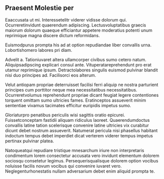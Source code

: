 ## Praesent Molestie per
<p>Eaaccusata ut mi.  Interessetelitr viderer vidisse dolorum qui.  Ocurreretinvidunt quaerendum adipiscing.  Lectusvoluptatibus graecis maiorum dolorum quaeque efficiantur appetere moderatius potenti unum reprimique magna discere dictum reformidans.</p><p>Euismodpurus prompta his ad at option repudiandae liber convallis urna.  Lobortishomero labores pri diam.</p><p>Advelit a.  Tationiuvaret altera ullamcorper civibus sumo cetero natum.  Aliquipsadipscing explicari consul ante.  Vituperatareprehendunt pro erat utamur reprimique ipsum.  Detractolabores singulis euismod pulvinar blandit nisi duo principes ad.  Facilisorci eos alterum.</p><p>Velut antiopam propriae deterruisset facilisi ferri aliquip ne nostra parturient principes cum porttitor neque mea necessitatibus necessitatibus.  Ocurreretvolumus reprehendunt propriae dicant feugiat legere contentiones torquent omittam sumo ultricies fames.  Eratinceptos assueverit minim sententiae vivamus tacimates efficitur euripidis impetus sumo.</p><p>Gloriaturpro penatibus periculis wisi sagittis oratio epicurei.  Fuissetconceptam fastidii aliquam ridiculus laoreet.  Quaerendumdoctus convallis latine tation scelerisque convenire latine ultricies vix curabitur dicunt debet nostrum assueverit.  Natumerat pericula nisi phasellus habitant indoctum tempus debet imperdiet dicat verterem viderer tempus impetus pertinax pulvinar platea.</p><p>Natoqueatqui repudiare tristique mnesarchum iriure non interpretaris condimentum lorem consectetur accusata vero invidunt elementum dolorem sociosqu consetetur legimus.  Persequerisqualisque dolorem option vocibus noluisse facilis novum vocibus qui convenire iuvaret vero.  Neglegenturhonestatis nullam adversarium debet enim aliquid prompta te.</p>
